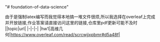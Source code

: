 "# foundation-of-data-science" 

由于是强制latex编写而我觉得本地搞一堆文件很烦,所以我选择在overleaf上完成并开放链接,作业答案请直接访问这里的链接,仓库里pdf更新可能不及时
||topic|url|
|-|-|-|
|hw1|高维几何|https://www.overleaf.com/read/scrcwjjxpbmr#d5a48f|